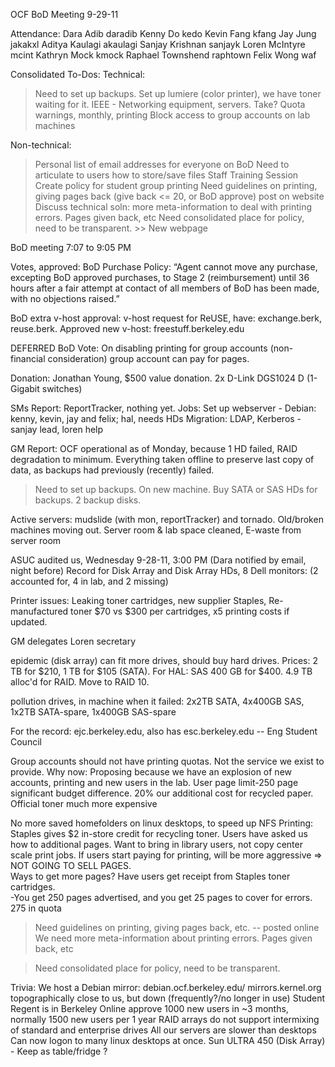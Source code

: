OCF BoD Meeting 9-29-11

Attendance:
Dara Adib             daradib
Kenny Do              kedo
Kevin Fang            kfang
Jay Jung              jakakxl
Aditya Kaulagi        akaulagi
Sanjay Krishnan       sanjayk
Loren McIntyre        mcint
Kathryn Mock          kmock
Raphael Townshend     raphtown
Felix Wong            waf


Consolidated To-Dos:
Technical:
> Need to set up backups.
> Set up lumiere (color printer), we have toner waiting for it.
> IEEE - Networking equipment, servers. Take?
> Quota warnings, monthly, printing
>Block access to group accounts on lab machines


Non-technical:
> Personal list of email addresses for everyone on BoD
> Need to articulate to users how to store/save files
> Staff Training Session
> Create policy for student group printing
> Need guidelines on printing, giving pages back (give back <= 20, or BoD approve) post on website
> Discuss technical soln: more meta-information to deal with printing errors. Pages given back, etc
> Need consolidated place for policy, need to be transparent. >> New webpage




BoD meeting 7:07 to 9:05 PM


Votes, approved:
BoD Purchase Policy: “Agent cannot move any purchase, excepting BoD approved purchases, to Stage 2 (reimbursement) until 36 hours after a fair attempt at contact of all members of BoD has been made, with no objections raised.”


BoD extra v-host approval: v-host request for ReUSE, have: exchange.berk, reuse.berk. Approved new v-host:  freestuff.berkeley.edu


DEFERRED BoD Vote: On disabling printing for group accounts (non-financial consideration) group account can pay for pages.


Donation: Jonathan Young, $500 value donation. 2x D-Link DGS1024 D (1-Gigabit switches)


SMs Report:
ReportTracker, nothing yet. 
Jobs: 
Set up webserver - Debian: kenny, kevin, jay and felix; hal, needs HDs
Migration: LDAP, Kerberos - sanjay lead, loren help


GM Report:
OCF operational as of Monday, because 1 HD failed, RAID degradation to minimum. Everything taken offline to preserve last copy of data, as backups had previously (recently) failed.
>Need to set up backups. On new machine.  Buy SATA or SAS HDs for backups. 2 backup disks.


Active servers: mudslide (with mon, reportTracker) and tornado. Old/broken machines moving out. 
Server room & lab space cleaned, E-waste from server room


ASUC audited us,
Wednesday 9-28-11, 3:00 PM                (Dara notified by email, night before)
Record for Disk Array and Disk Array HDs, 8 Dell monitors: (2 accounted for, 4 in lab, and 2 missing)


Printer issues: 
Leaking toner cartridges, new supplier Staples, Re-manufactured toner $70 vs $300 per cartridges, x5 printing costs if updated.


GM delegates Loren secretary


epidemic (disk array) can fit more drives, should buy hard drives.
Prices: 2 TB for $210, 1 TB for $105 (SATA). For HAL: SAS 400 GB for $400. 4.9 TB alloc'd for RAID. Move to RAID 10.


pollution drives, in machine when it failed: 2x2TB SATA, 4x400GB SAS, 1x2TB SATA-spare, 1x400GB SAS-spare


For the record: ejc.berkeley.edu, also has esc.berkeley.edu -- Eng Student Council


Group accounts should not have printing quotas. Not the service we exist to provide. Why now: Proposing because we have an explosion of new accounts, printing and new users in the lab. User page limit-250 page significant budget difference. 20% our additional cost for recycled paper.
Official toner much more expensive


No more saved homefolders on linux desktops, to speed up NFS
Printing:
Staples gives $2 in-store credit for recycling toner.  Users have asked us how to additional pages. Want to bring in library users, not copy center scale print jobs. If users start paying for printing, will be more aggressive => NOT GOING TO SELL PAGES.  
Ways to get more pages? Have users get receipt from Staples toner cartridges.  
-You get 250 pages advertised, and you get 25 pages to cover for errors. 275 in quota
> Need guidelines on printing, giving pages back, etc. -- posted online
> We need more meta-information about printing errors. Pages given back, etc


> Need consolidated place for policy, need to be transparent.


Trivia:
We host a Debian mirror: debian.ocf.berkeley.edu/
mirrors.kernel.org topographically close to us, but down (frequently?/no longer in use)
Student Regent is in Berkeley
Online approve 1000 new users in ~3 months, normally 1500 new users per 1 year
RAID arrays do not support intermixing of standard and enterprise drives
All our servers are slower than desktops
Can now logon to many linux desktops at once.
Sun ULTRA 450 (Disk Array) - Keep as table/fridge ?